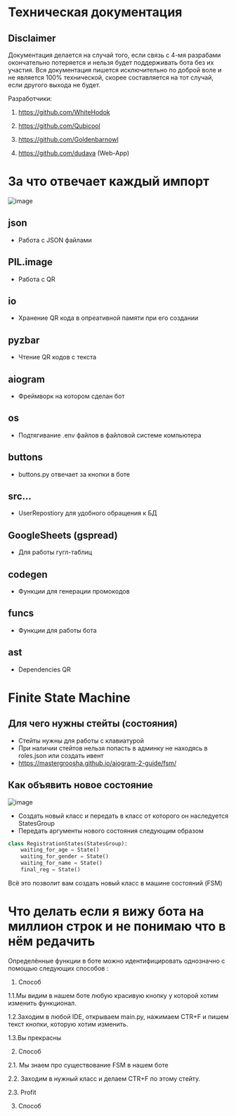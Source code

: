 # Техническая документация 

## Disclaimer 

Документация делается на случай того, если связь с 4-мя разрабами окончательно потеряется и нельзя будет поддерживать бота без их участия.
Вся документация пишется исключительно по доброй воле и не является 100% технической, скорее составляется на тот случай, если другого выхода не будет.


Разработчики:

1. https://github.com/WhiteHodok

2. https://github.com/Qubicool

3. https://github.com/Goldenbarnowl

4. https://github.com/dudava (Web-App)


# За что отвечает каждый импорт 

![image](https://github.com/Student-Labs-2023/BoilerPoint/assets/39564937/702df1c4-5f2c-4c57-97a4-a0348799a1a7)


## json 
- Работа с JSON файлами

## PIL.image 
- Работа с QR 

## io 
- Хранение QR кода в опреативной памяти при его создании

## pyzbar 
- Чтение QR кодов с текста

## aiogram 
- Фреймворк на котором сделан бот

## os 
- Подтягивание .env файлов в файловой системе компьютера

## buttons 
- buttons.py отвечает за кнопки в боте 

## src... 
- UserRepostiory для удобного обращения к БД 

## GoogleSheets (gspread)
- Для работы гугл-таблиц

## codegen 
- Функции для генерации промокодов

## funcs 
- Функции для работы бота

## ast
- Dependencies QR


# Finite State Machine

## Для чего нужны стейты (состояния)

- Стейты нужны для работы с клавиатурой
- При наличии стейтов нельзя попасть в админку не находясь в roles.json или создать ивент
- https://mastergroosha.github.io/aiogram-2-guide/fsm/ 

## Как объявить новое состояние 

![image](https://github.com/Student-Labs-2023/BoilerPoint/assets/39564937/292b5e4b-9b61-4166-adc5-e07401b36a74)


- Создать новый класс и передать в класс от которого он наследуется StatesGroup
- Передать аргументы нового состояния следующим образом 


```py
class RegistrationStates(StatesGroup):
    waiting_for_age = State()
    waiting_for_gender = State()
    waiting_for_name = State()
    final_reg = State()
```


Всё это позволит вам создать новый класс в машине состояний (FSM)


# Что делать если я вижу бота на миллион строк и не понимаю что в нём редачить 

 Определённые функции в боте можно идентифицировать однозначно с помощью следующих способов :


1. Способ 

1.1.Мы видим в нашем боте любую красивую кнопку у которой хотим изменить функционал.

1.2.Заходим в любой IDE, открываем main.py, нажимаем CTR+F и пишем текст кнопки, которую хотим изменить.

1.3.Вы прекрасны


2. Способ 

2.1. Мы знаем про существование FSM в нашем боте 

2.2. Заходим в нужный класс и делаем CTR+F по этому стейту.

2.3. Profit


3. Способ 


